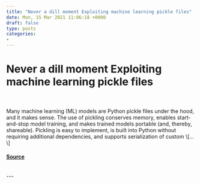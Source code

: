 ```yaml
---
title: "Never a dill moment Exploiting machine learning pickle files"
date: Mon, 15 Mar 2021 11:06:18 +0000
draft: false
type: posts
categories: 
- 
---
```

# Never a dill moment Exploiting machine learning pickle files

<br/>

<br/>
Many machine learning (ML) models are Python pickle files under the hood, and it makes sense. The use of pickling conserves memory, enables start-and-stop model training, and makes trained models portable (and, thereby, shareable). Pickling is easy to implement, is built into Python without requiring additional dependencies, and supports serialization of custom \[…\]

#### [Source](https://blog.trailofbits.com/2021/03/15/never-a-dill-moment-exploiting-machine-learning-pickle-files/)

<br/>
---

